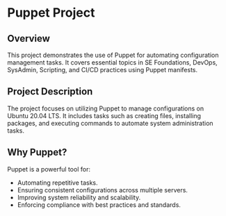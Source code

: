 # Puppet Project

## Overview

This project demonstrates the use of Puppet for automating configuration management tasks. It covers essential topics in SE Foundations, DevOps, SysAdmin, Scripting, and CI/CD practices using Puppet manifests.

## Project Description

The project focuses on utilizing Puppet to manage configurations on Ubuntu 20.04 LTS. It includes tasks such as creating files, installing packages, and executing commands to automate system administration tasks.

## Why Puppet?

Puppet is a powerful tool for:
- Automating repetitive tasks.
- Ensuring consistent configurations across multiple servers.
- Improving system reliability and scalability.
- Enforcing compliance with best practices and standards.


